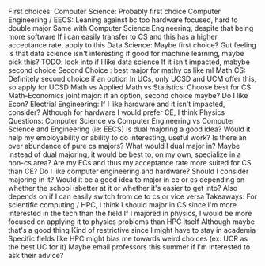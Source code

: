 First choices:
	Computer Science: Probably first choice
	Computer Engineering / EECS: Leaning against bc too hardware focused, hard to double major
		Same with Computer Science Engineering, despite that being more software
		If i can easily transfer to CS and this has a higher acceptance rate, apply to this
	Data Science: Maybe first choice? Gut feeling is that data science isn't interesting
		if good for machine learning, maybe pick this?
		TODO: look into if I like data science
		If it isn't impacted, mabybe second choice
Second Choice
	: best major for mathy cs like ml
	Math CS: Definitely second choice if an option
		In UCs, only UCSD and UCM offer this, so apply for UCSD
	Math vs Applied Math vs Statistics: Choose best for CS
	Math-Economics joint major: if an option, second choice maybe?
		Do I like Econ?
	Electrial Engineering: If I like hardware and it isn't impacted, consider?
		Although for hardware I would prefer CE, I think
	Physics
Questions:
	Computer Science vs Computer Engineering vs Computer Science and Engineering (ie: EECS)
	Is dual majoring a good idea?
		Would it help my employability or ability to do interesting, useful  work?
			Is there an over abundance of pure cs majors?
		What would I dual major in?
		Maybe instead of dual majoring, it would be best to, on my own, specialize in a non-cs area?
	Are my ECs and thus my acceptance rate more suited for CS than CE?
	Do I like computer engineering and hardware? Should I consider majoring in it?
		Would it be a good idea to major in ce or cs depending on whether the school isbetter at it or whether it's easier to get into?
			Also depends on if I can easily switch from ce to cs or vice versa
Takeaways:
	For scientific computing / HPC, I think I should major in CS since I'm more interested in the tech than the field
		If I majored in physics, I would be more focused on applying it to physics problems than HPC itself
			Although maybe that's a good thing
		Kind of restrictive since I might have to stay in academia
	Specific fields like HPC might bias me towards weird choices (ex: UCR as the best UC for it)
		Maybe email professors this summer if I'm interested to ask their advice?